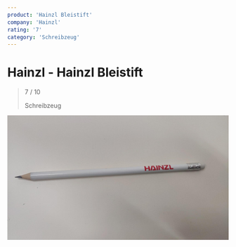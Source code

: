 ```yaml
---
product: 'Hainzl Bleistift'
company: 'Hainzl'
rating: '7'
category: 'Schreibzeug'
---
```


# Hainzl - Hainzl Bleistift
>
> 7 / 10
>
> Schreibzeug

![Hainzl Bleistift](assets\hainzl-hainzl-bleistift-a872634b-1324-4003-af99-470f39b0969d.jpg)

